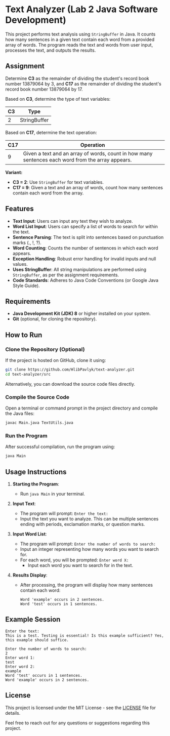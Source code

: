 # Text Analyzer (Lab 2 Java Software Development)

This project performs text analysis using `StringBuffer` in Java. It counts how many sentences in a given text contain each word from a provided array of words. The program reads the text and words from user input, processes the text, and outputs the results.



## Assignment

Determine **C3** as the remainder of dividing the student's record book number 13879064 by 3, and **C17** as the remainder of dividing the student's record book number 13879064 by 17.

Based on **C3**, determine the type of text variables:

| C3  | Type          |
|-----|---------------|
| 2   | StringBuffer  |

Based on **C17**, determine the text operation:

| C17 | Operation                                                                                     |
|-----|-----------------------------------------------------------------------------------------------|
| 9   | Given a text and an array of words, count in how many sentences each word from the array appears. |

**Variant:**

- **C3 = 2**: Use `StringBuffer` for text variables.
- **C17 = 9**: Given a text and an array of words, count how many sentences contain each word from the array.


## Features

- **Text Input**: Users can input any text they wish to analyze.
- **Word List Input**: Users can specify a list of words to search for within the text.
- **Sentence Parsing**: The text is split into sentences based on punctuation marks (., !, ?).
- **Word Counting**: Counts the number of sentences in which each word appears.
- **Exception Handling**: Robust error handling for invalid inputs and null values.
- **Uses StringBuffer**: All string manipulations are performed using `StringBuffer`, as per the assignment requirements.
- **Code Standards**: Adheres to Java Code Conventions (or Google Java Style Guide).

## Requirements

- **Java Development Kit (JDK) 8** or higher installed on your system.
- **Git** (optional, for cloning the repository).
  
## How to Run

### Clone the Repository (Optional)

If the project is hosted on GitHub, clone it using:

```bash
git clone https://github.com/HlibPavlyk/text-analyzer.git
cd text-analyzer/src
```

Alternatively, you can download the source code files directly.

### Compile the Source Code

Open a terminal or command prompt in the project directory and compile the Java files:

```bash
javac Main.java TextUtils.java
```

### Run the Program

After successful compilation, run the program using:

```bash
java Main
```

## Usage Instructions

1. **Starting the Program**:
   - Run `java Main` in your terminal.

2. **Input Text**:
   - The program will prompt: `Enter the text:`
   - Input the text you want to analyze. This can be multiple sentences ending with periods, exclamation marks, or question marks.

3. **Input Word List**:
   - The program will prompt: `Enter the number of words to search:`
   - Input an integer representing how many words you want to search for.
   - For each word, you will be prompted: `Enter word X:`
     - Input each word you want to search for in the text.

4. **Results Display**:
   - After processing, the program will display how many sentences contain each word:
     ```
     Word 'example' occurs in 2 sentences.
     Word 'test' occurs in 1 sentences.
     ```

## Example Session

```
Enter the text:
This is a test. Testing is essential! Is this example sufficient? Yes, this example should suffice.

Enter the number of words to search:
2
Enter word 1:
test
Enter word 2:
example
Word 'test' occurs in 1 sentences.
Word 'example' occurs in 2 sentences.
```

## License

This project is licensed under the MIT License - see the [LICENSE](LICENSE) file for details.

Feel free to reach out for any questions or suggestions regarding this project.
